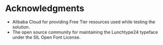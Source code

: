 # Acknowledgments

- Alibaba Cloud for providing Free Tier resources used while testing the solution.
- The open source community for maintaining the Lunchtype24 typeface under the SIL Open Font License.
